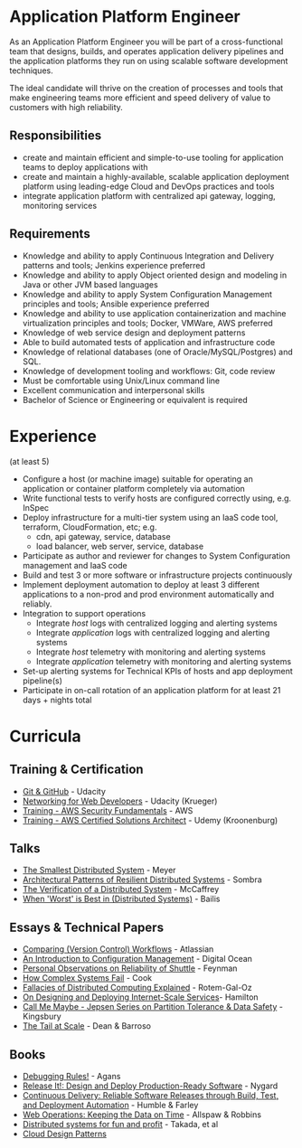 # Application Platform Engineer #

As an Application Platform Engineer you will be part of a cross-functional team that designs, builds, and operates application delivery pipelines and the application platforms they run on using scalable software development techniques.

The ideal candidate will thrive on the creation of processes and tools that make engineering teams more efficient and speed delivery of value to customers with high reliability.

## Responsibilities ##

* create and maintain efficient and simple-to-use tooling for application teams to deploy applications with
* create and maintain a highly-available, scalable application deployment platform using leading-edge Cloud and DevOps practices and tools
* integrate application platform with centralized api gateway, logging, monitoring services

## Requirements ##

* Knowledge and ability to apply Continuous Integration and Delivery patterns and tools; Jenkins experience preferred
* Knowledge and ability to apply Object oriented design and modeling in Java or other JVM based languages
* Knowledge and ability to apply System Configuration Management principles and tools; Ansible experience preferred
* Knowledge and ability to use application containerization and machine virtualization principles and tools; Docker, VMWare, AWS preferred
* Knowledge of web service design and deployment patterns
* Able to build automated tests of application and infrastructure code
* Knowledge of relational databases (one of Oracle/MySQL/Postgres) and SQL.
* Knowledge of development tooling and workflows: Git, code review
* Must be comfortable using Unix/Linux command line
* Excellent communication and interpersonal skills
* Bachelor of Science or Engineering or equivalent is required

# Experience #

(at least 5)

* Configure a host (or machine image) suitable for operating an application or container platform completely via automation
* Write functional tests to verify hosts are configured correctly using, e.g. InSpec
* Deploy infrastructure for a multi-tier system using an IaaS code tool, terraform, CloudFormation, etc; e.g.
	* cdn, api gateway, service, database
	* load balancer, web server, service, database
* Participate as author and reviewer for changes to System Configuration management and IaaS code
* Build and test 3 or more software or infrastructure projects continuously
* Implement deployment automation to deploy at least 3 different applications to a non-prod and prod environment automatically and reliably.
* Integration to support operations
  * Integrate _host_ logs with centralized logging and alerting systems
  * Integrate _application_ logs with centralized logging and alerting systems
  * Integrate _host_ telemetry with monitoring and alerting systems
  * Integrate _application_ telemetry with monitoring and alerting systems
* Set-up alerting systems for Technical KPIs of hosts and app deployment pipeline(s)
* Participate in on-call rotation of an application platform for at least 21 days + nights total

# Curricula #

## Training & Certification ##

* [Git & GitHub](https://www.udacity.com/course/how-to-use-git-and-github--ud775) - Udacity
* [Networking for Web Developers](https://www.udacity.com/course/networking-for-web-developers--ud256) - Udacity (Krueger)
* [Training - AWS Security Fundamentals](https://aws.amazon.com/training/course-descriptions/security-fundamentals/) - AWS
* [Training - AWS Certified Solutions Architect](https://www.udemy.com/aws-certified-solutions-architect-associate/#/curriculum) - Udemy (Kroonenburg)

## Talks ##

* [The Smallest Distributed System](https://www.youtube.com/watch?v=ZFBvvUlqQ6w) - Meyer
* [Architectural Patterns of Resilient Distributed Systems](https://www.youtube.com/watch?v=ohvPnJYUW1E) - Sombra
* [The Verification of a Distributed System](https://www.youtube.com/watch?v=kDh5BrqiGhI) - McCaffrey
* [When 'Worst' is Best in (Distributed Systems)](https://www.youtube.com/watch?v=ZGIAypUUwoQ) - Bailis

## Essays & Technical Papers ##

* [Comparing (Version Control) Workflows](https://www.atlassian.com/git/tutorials/comparing-workflows) - Atlassian
* [An Introduction to Configuration Management](https://www.digitalocean.com/community/tutorials/an-introduction-to-configuration-management) - Digital Ocean
* [Personal Observations on Reliability of Shuttle](https://history.nasa.gov/rogersrep/v2appf.htm) - Feynman
* [How Complex Systems Fail](http://web.mit.edu/2.75/resources/random/How%20Complex%20Systems%20Fail.pdf) - Cook
* [Fallacies of Distributed Computing Explained](https://pages.cs.wisc.edu/~zuyu/files/fallacies.pdf) - Rotem-Gal-Oz
* [On Designing and Deploying Internet-Scale Services](http://mvdirona.com/jrh/talksAndPapers/JamesRH_Lisa.pdf)- Hamilton
* [Call Me Maybe - Jepsen Series on Partition Tolerance & Data Safety](https://aphyr.com/posts/281-jepsen-on-the-perils-of-network-partitions) - Kingsbury
* [The Tail at Scale](http://www.cs.duke.edu/courses/cps296.4/fall13/838-CloudPapers/dean_longtail.pdf) - Dean & Barroso

## Books ##

* [Debugging Rules!](https://www.amazon.com/exec/obidos/ASIN/0814474578/debuggingrule-20) - Agans
* [Release It!: Design and Deploy Production-Ready Software](https://www.amazon.com/Release-Production-Ready-Software-Pragmatic-Programmers/dp/0978739213/) - Nygard
* [Continuous Delivery: Reliable Software Releases through Build, Test, and Deployment Automation](https://www.amazon.com/Continuous-Delivery-Deployment-Automation-Addison-Wesley/dp/0321601912/) - Humble & Farley
* [Web Operations: Keeping the Data on Time](https://www.amazon.com/Web-Operations-Keeping-Data-Time/dp/1449377440/) - Allspaw & Robbins
* [Distributed systems for fun and profit](http://book.mixu.net/distsys/) - Takada, et al
* [Cloud Design Patterns](http://en.clouddesignpattern.org/index.php/Main_Page)
